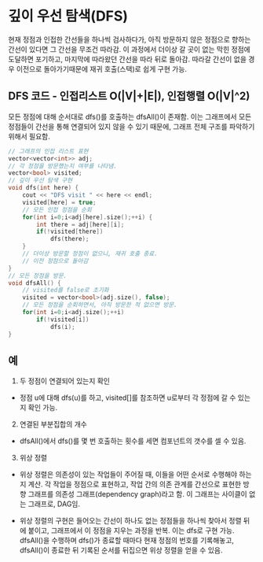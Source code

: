 # 깊이 우선 탐색(DFS)

현재 정점과 인접한 간선들을 하나씩 검사하다가, 아직 방문하지 않은 정점으로 향하는 간선이 있다면 그 간선을 무조건 따라감. 이 과정에서 더이상 갈 곳이 없는 막힌 정점에 도달하면 포기하고, 마지막에 따라왔던 간선을 따라 뒤로 돌아감. 따라갈 간선이 없을 경우 이전으로 돌아가기때문에 재귀 호출(스택)로 쉽게 구현 가능.

## DFS 코드 - 인접리스트 O(|V|+|E|), 인접행렬 O(|V|^2)

모든 정점에 대해 순서대로 dfs()를 호출하는 dfsAll()이 존재함.
이는 그래프에서 모든 정점들이 간선을 통해 연결되어 있지 않을 수 있기 때문에, 그래프 전체 구조를 파악하기 위해서 필요함.

```cpp
// 그래프의 인접 리스트 표현
vector<vector<int>> adj;
// 각 정점을 방문했는지 여부를 나타냄.
vector<bool> visited;
// 깊이 우선 탐색 구현
void dfs(int here) {
	cout << "DFS visit " << here << endl;
	visited[here] = true;
	// 모든 인접 정점을 순회
	for(int i=0;i<adj[here].size();++i) {
		int there = adj[here][i];
		if(!visited[there])
			dfs(there);
	}
	// 더이상 방문할 정점이 없으니, 재귀 호출 종료. 
	// 이전 정점으로 돌아감
}
// 모든 정점을 방문.
void dfsAll() {
	// visited를 false로 초기화
	visited = vector<bool>(adj.size(), false);
	// 모든 정점을 순회하면서, 아직 방문한 적 없으면 방문.
	for(int i=0;i<adj.size();++i)
		if(!visited[i])
			dfs(i);
}
```

## 예

1. 두 정점이 연결되어 있는지 확인
- 정점 u에 대해 dfs(u)를 하고, visited[]를 참조하면 u로부터 각 정점에 갈 수 있는지 확인 가능.

2. 연결된 부분집합의 개수
- dfsAll()에서 dfs()를 몇 번 호출하는 횟수를 세면 컴포넌트의 갯수를 셀 수 있음.

3. 위상 정렬
- 위상 정렬은 의존성이 있는 작업들이 주어질 때, 이들을 어떤 순서로 수행해야 하는지 계산. 각 작업을 정점으로 표현하고, 작업 간의 의존 관계를 간선으로 표현한 방향 그래프를 의존성 그래프(dependency graph)라고 함. 이 그래프는 사이클이 없는 그래프로, DAG임.

- 위상 정렬의 구현은 들어오는 간선이 하나도 없는 정점들을 하나씩 찾아서 정렬 뒤에 붙이고, 그래프에서 이 정점을 지우는 과정을 반복. 이는 dfs로 구현 가능. dfsAll()을 수행하며 dfs()가 종료할 때마다 현재 정점의 번호를 기록해놓고, dfsAll()이 종료한 뒤 기록된 순서를 뒤집으면 위상 정렬을 얻을 수 있음. 

















